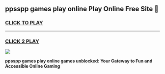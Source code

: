 
## ppsspp games play online Play Online Free Site 👋
<h3>
<a href="https://download.freeplayer.one?title=ppsspp_games_play_online&ref=21F">CLICK TO PLAY</a></h3>
<hr>

<h3>
<a href="https://download.freeplayer.one?title=ppsspp_games_play_online&ref=21F">CLICK 2 PLAY</a>
  
</h3>

<a href="https://download.freeplayer.one?title=ppsspp_games_play_online&ref=21F"><img src="https://cdnb.artstation.com/p/assets/images/images/032/539/853/original/anto-thomas-button-gif.gif"></a>


**ppsspp games play online games unblocked: Your Gateway to Fun and Accessible Online Gaming**
